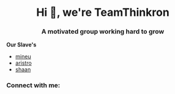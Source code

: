 <h1 align="center">Hi 👋, we're TeamThinkron</h1>
<h3 align="center">A motivated group working hard to grow</h3>

**Our Slave's**
 - [mineu](https://github.com/orgs/TeamThinkron/people/mineuClone)
 - [aristro](https://github.com/orgs/TeamThinkron/people/AristroxD)
 - [shaan](https://github.com/orgs/TeamThinkron/people/Shaan524)

<h3 align="left">Connect with me:</h3>
<p align="left">
</p>
